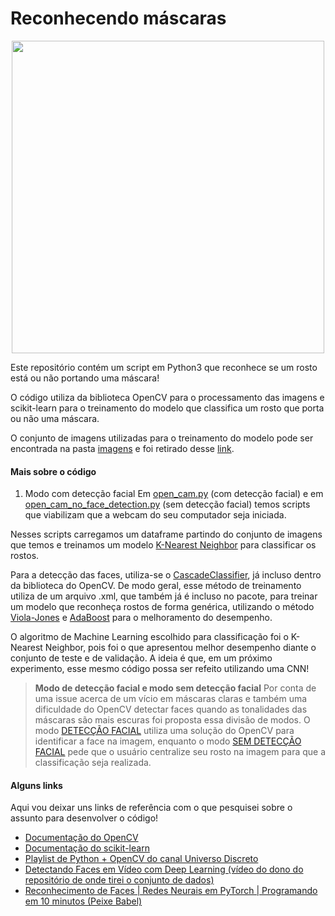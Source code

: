 # Reconhecendo máscaras

<p align="center">
    <img src="./assets/gif-mascara.gif" width=500/>
<p/>

Este repositório contém um script em Python3 que reconhece se um rosto está ou não portando uma máscara!

O código utiliza da biblioteca OpenCV para o processamento das imagens e scikit-learn para o treinamento do modelo que classifica um rosto que porta ou não uma máscara. 

O conjunto de imagens utilizadas para o treinamento do modelo pode ser encontrada na pasta [imagens](./imagens) e foi retirado desse [link](https://github.com/sandeco/CanalSandeco/tree/master/Deep%20Learning%20s%C3%A9rie/%2316%20-%20Detectando%20Faces%20em%20v%C3%ADdeo%20com%20Deep%20Learning).


#### Mais sobre o código

1) Modo com detecção facial
Em [open_cam.py](./open_cam.py) (com detecção facial) e em [open_cam_no_face_detection.py](./open_cam_no_face_detection.py) (sem detecção facial) temos scripts que viabilizam que a webcam do seu computador seja iniciada. 

Nesses scripts carregamos um dataframe partindo do conjunto de imagens que temos e treinamos um modelo [K-Nearest Neighbor](https://medium.com/brasil-ai/knn-k-nearest-neighbors-1-e140c82e9c4e) para classificar os rostos.

Para a detecção das faces, utiliza-se o [CascadeClassifier](https://docs.opencv.org/3.4/db/d28/tutorial_cascade_classifier.html), já incluso dentro da biblioteca do OpenCV. De modo geral, esse método de treinamento utiliza de um arquivo .xml, que também já é incluso no pacote, para treinar um modelo que reconheça rostos de forma genérica, utilizando o método [Viola-Jones](https://en.wikipedia.org/wiki/Viola%E2%80%93Jones_object_detection_framework) e [AdaBoost](https://towardsdatascience.com/boosting-algorithm-adaboost-b6737a9ee60c) para o melhoramento do desempenho.

O algoritmo de Machine Learning escolhido para classificação foi o K-Nearest Neighbor, pois foi o que apresentou melhor desempenho diante o conjunto de teste e de validação. A ideia é que, em um próximo experimento, esse mesmo código possa ser refeito utilizando uma CNN!

>  **Modo de detecção facial e modo sem detecção facial**
Por conta de uma issue acerca de um vício em máscaras claras e também uma dificuldade do OpenCV detectar faces quando as tonalidades das máscaras são mais escuras foi proposta essa divisão de modos. O modo [DETECÇÃO FACIAL](open_cam.py) utiliza uma solução do OpenCV para identificar a face na imagem, enquanto o modo [SEM DETECÇÃO FACIAL](open_cam_no_face_detection.py) pede que o usuário centralize seu rosto na imagem para que a classificação seja realizada. 

#### Alguns links

Aqui vou deixar uns links de referência com o que pesquisei sobre o assunto para desenvolver o código!

- [Documentação do OpenCV](https://docs.opencv.org/master/)
- [Documentação do scikit-learn](https://scikit-learn.org/stable/)
- [Playlist de Python + OpenCV do canal Universo Discreto](https://www.youtube.com/watch?v=oAH_GJclePY&list=PL-t7zzWJWPtx3enns2ZAV6si2p9zGhZJX)
- [Detectando Faces em Vídeo com Deep Learning (vídeo do dono do repositório de onde tirei o conjunto de dados)](https://www.youtube.com/watch?v=7Roghby6f24&t=461s)
- [Reconhecimento de Faces | Redes Neurais em PyTorch | Programando em 10 minutos (Peixe Babel)](https://www.youtube.com/watch?v=s2Nr8nHK66c&t=903s)